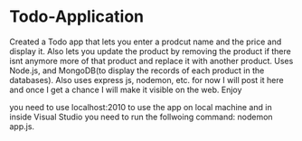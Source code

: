 # Todo-Application

Created a Todo app that lets you enter a prodcut name and the price and display it. Also lets you update the product by removing the product if there isnt anymore more of that product and replace it with another product. Uses Node.js, and MongoDB(to display the records of each product in the databases). Also uses express js, nodemon, etc. for now I will post it here and once I get a chance I will make it visible on the web. Enjoy 

you need to use localhost:2010 to use the app on local machine and in inside Visual Studio you need to run the follwoing command: nodemon app.js.
